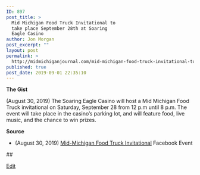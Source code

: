 ```yaml
---
ID: 897
post_title: >
  Mid Michigan Food Truck Invitational to
  take place September 28th at Soaring
  Eagle Casino
author: Jon Morgan
post_excerpt: ""
layout: post
permalink: >
  http://midmichiganjournal.com/mid-michigan-food-truck-invitational-to-take-place-september-28th-at-soaring-eagle-casino
published: true
post_date: 2019-09-01 22:35:10
---
```

<b>The Gist</b>

(August 30, 2019) The Soaring Eagle Casino will host a Mid Michigan Food Truck invitational on Saturday, September 28 from 12 p.m until 8 p.m. The event will take place in the casino’s parking lot, and will feature food, live music, and the chance to win prizes.

<b>Source</b>
<ul>
 	<li>(August 30, 2019) <a href="https://www.facebook.com/events/357141868563468/">Mid-Michigan Food Truck Invitational</a> Facebook Event</li>
</ul>
##

<a href="https://docs.google.com/document/d/1kQ-FMcnV2ys07Qli4AGXd7eNRyOuJNsKUzXimlJx1BA/edit?usp=sharing">Edit</a>